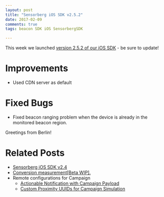 ```yaml
---
layout: post
title: "Sensorberg iOS SDK v2.5.2"
date: 2017-02-09
comments: true
tags: beacon SDK iOS SensorbergSDK

---  
```


  
This week we launched [version 2.5.2 of our iOS SDK](https://github.com/sensorberg-dev/ios-sdk) - be sure to update!  

# Improvements  

- Used CDN server as default

# Fixed Bugs  

- Fixed beacon ranging problem when the device is already in the monitored beacon region.

Greetings from Berlin!  


<!--more-->


# Related Posts  

- [Sensorberg iOS SDK v2.4](http://sensorberg-dev.github.io/2016/12/Sensorberg-iOS-SDK-v2.4/)  
- [Conversion measurement[Beta WIP].](http://sensorberg-dev.github.io/2016/06/New-conversion-feature-in-iOS-SDK/)  
- Remote configurations for Campaign  
	- [Actionable Notification with Campaign Payload](http://sensorberg-dev.github.io/2016/06/iOS-Actionable-Notification-with-Payload/)  
	- [Custom Proximity UUIDs for Campaign Simulation](http://sensorberg-dev.github.io/2016/06/Custom-Resolver-URL-API-Key-and-Proximity-UUIDs/)  

